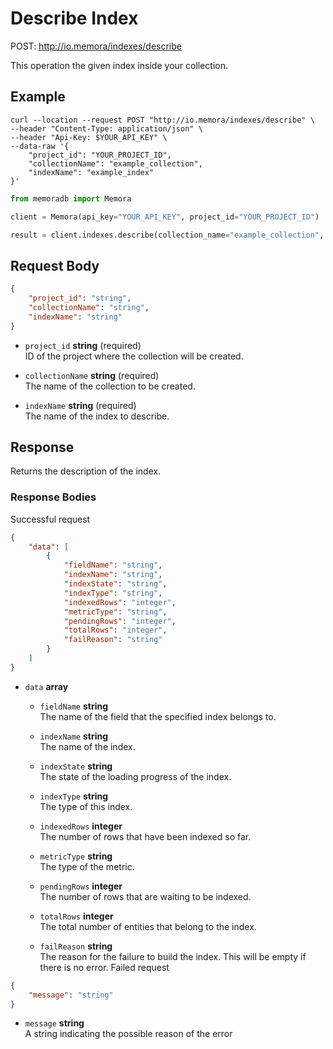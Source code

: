 # Describe Index

POST: http://io.memora/indexes/describe

This operation the given index inside your collection.

## Example

```shell
curl --location --request POST "http://io.memora/indexes/describe" \
--header "Content-Type: application/json" \
--header "Api-Key: $YOUR_API_KEY" \
--data-raw '{
    "project_id": "YOUR_PROJECT_ID",
    "collectionName": "example_collection",
    "indexName": "example_index"
}'
```
```python
from memoradb import Memora

client = Memora(api_key="YOUR_API_KEY", project_id="YOUR_PROJECT_ID")

result = client.indexes.describe(collection_name="example_collection", index_name="example_index")
```

## Request Body

```json
{
    "project_id": "string",
    "collectionName": "string",
    "indexName": "string"
}
```

- `project_id` __string__ (required)</br> ID of the project where the collection will be created.

- `collectionName` __string__ (required)</br>The name of the collection to be created.

- `indexName` __string__ (required)</br> The name of the index to describe.


## Response

Returns the description of the index.

### Response Bodies

Successful request
```json
{
    "data": [
        {
            "fieldName": "string",
            "indexName": "string",
            "indexState": "string",
            "indexType": "string",
            "indexedRows": "integer",
            "metricType": "string",
            "pendingRows": "integer",
            "totalRows": "integer",
            "failReason": "string"
        }
    ]
}
```
- `data` __array__  </br> 

    - `fieldName` __string__ </br> The name of the field that the specified index belongs to.

    - `indexName` __string__ </br> The name of the index.

    - `indexState` __string__ </br> The state of the loading progress of the index.

    - `indexType` __string__ </br> The type of this index.

    - `indexedRows` __integer__ </br> The number of rows that have been indexed so far.

    - `metricType` __string__ </br> The type of the metric.

    - `pendingRows` __integer__ </br> The number of rows that are waiting to be indexed.
  
    - `totalRows` __integer__ </br> The total number of entities that belong to the index.

    - `failReason` __string__ </br> The reason for the failure to build the index. This will be empty if there is no error.
Failed request
```json
{
    "message": "string"
}
```
- `message` __string__ </br> A string indicating the possible reason of the error 